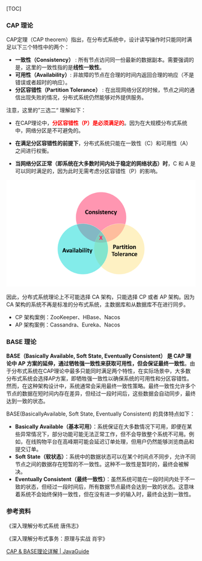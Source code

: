 [TOC]

### CAP 理论

CAP定理（CAP theorem）指出，在分布式系统中，设计读写操作时只能同时满足以下三个特性中的两个：

- **一致性（Consistency）** : 所有节点访问同一份最新的数据副本。需要强调的是，这里的一致性指的是**线性一致性**。
- **可用性（Availability）**: 非故障的节点在合理的时间内返回合理的响应（不是错误或者超时的响应）。
- **分区容错性（Partition Tolerance）** : 在出现网络分区的时候，节点之间的通信出现失败的情况，分布式系统仍然能够对外提供服务。

注意，这里的”三选二“ 理解如下：

- 在CAP理论中，<font color="red">**分区容错性（P）是必须满足的**</font>。因为在大规模分布式系统中，网络分区是不可避免的。
- **在满足分区容错性的前提下**，分布式系统只能在一致性（C）和可用性（A）之间进行权衡。

- **当网络分区正常（即系统在大多数时间内处于稳定的网络状态）时**，C 和 A 是可以同时满足的，因为此时无需考虑分区容错性（P）的影响。

![img](images/cap.png)

因此，分布式系统理论上不可能选择 CA 架构，只能选择 CP 或者 AP 架构。因为 CA 架构的系统不再是标准的分布式系统，主数据库和从数据库不在进行同步。

- CP 架构案例：ZooKeeper、HBase、Nacos
- AP 架构案例：Cassandra、Eureka、Nacos





### BASE 理论

**BASE（Basically Available, Soft State, Eventually Consistent） 是 CAP 理论中 AP 方案的延伸，通过牺牲强一致性来获取可用性，但会保证最终一致性**。由于分布式系统在CAP理论中最多只能同时满足两个特性，在实际场景中，大多数分布式系统会选择AP方案，即牺牲强一致性以确保系统的可用性和分区容错性。然而，在这种架构设计中，系统通常会采用最终一致性策略。最终一致性允许多个节点的数据在短时间内存在差异，但经过一段时间后，这些数据会自动同步，最终达到一致的状态。

BASE(BasicallyAvailable, Soft  State, Eventually Consistent) 的具体特点如下：

- **Basically Available（基本可用）**：系统保证在大多数情况下可用，即便在某些异常情况下，部分功能可能无法正常工作，但不会导致整个系统不可用。例如，在线购物平台在高峰期可能会延迟订单处理，但用户仍然能够浏览商品和提交订单。
- **Soft State（软状态）**：系统中的数据状态可以在某个时间点不同步，允许不同节点之间的数据存在短暂的不一致性。这种不一致性是暂时的，最终会被解决。
- **Eventually Consistent（最终一致性）**：虽然系统可能在一段时间内处于不一致的状态，但经过一段时间后，所有数据节点最终会达到一致的状态。这意味着系统不会始终保持一致性，但在没有进一步的输入时，最终会达到一致性。





### 参考资料

《深入理解分布式系统  唐伟志》

《深入理解分布式事务：原理与实战 肖宇》

[CAP & BASE理论详解 | JavaGuide](https://javaguide.cn/distributed-system/protocol/cap-and-base-theorem.html#base-理论三要素)